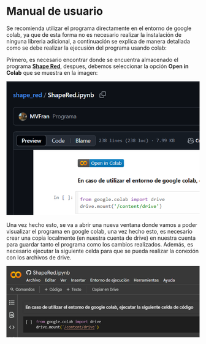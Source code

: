 # Manual de usuario

Se recomienda utilizar el programa directamente en el entorno de google colab, ya que de esta forma no es necesario realizar la instalación de ninguna libreria adicional, a continuación se explica de manera detallada como se debe realizar la ejecusión del programa usando colab:

Primero, es necesario encontrar donde se encuentra almacenado el programa [**Shape Red**](/ShapeRed.ipynb), despues, debemos seleccionar la opción **Open in Colab** que se muestra en la imagen:

![Manual00](/images/Manual00.PNG)

Una vez hecho esto, se va a abrir una nueva ventana donde vamos a poder visualizar el programa en google colab, una vez hecho esto, es necesario crear una copia localmente (en nuestra cuenta de drive) en nuestra cuenta para guardar tanto el programa como los cambios realizados. Además, es necesario ejecutar la siguiente celda para que se pueda realizar la conexión con los archivos de drive.

![Manual01](/images/Manual01.PNG)


